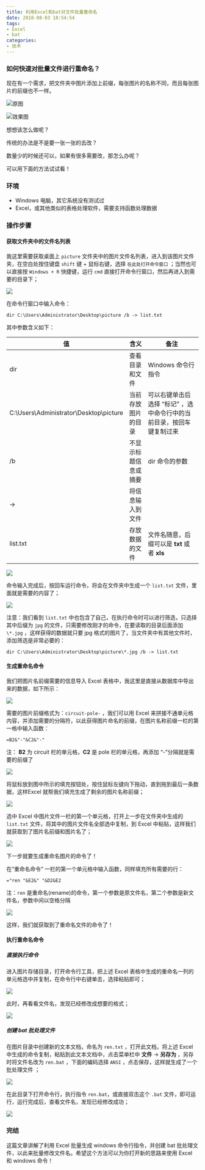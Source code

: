 ```yaml
---
title: 利用Excel和bat对文件批量重命名
date: 2018-08-03 18:54:54
tags:
- Excel
- bat
categories:
- 技术
---
```


### 如何快速对批量文件进行重命名？

现在有一个需求，把文件夹中图片添加上前缀，每张图片的名称不同，而且每张图片的前缀也不一样。

![](http://okbn8yrzu.bkt.clouddn.com/excel_bat_modify_filename_01.png "原图") 

![](http://okbn8yrzu.bkt.clouddn.com/excel_bat_modify_filename_14.png "效果图") 

想想该怎么做呢？

传统的办法是不是要一张一张的去改？

数量少的时候还可以，如果有很多需要改，那怎么办呢？

可以用下面的方法试试看！

<!-- more -->

### 环境

- Windows 电脑，其它系统没有测试过
- Excel，或其他类似的表格处理软件，需要支持函数处理数据

### 操作步骤

#### 获取文件夹中的文件名列表

我这里需要获取桌面上 `picture` 文件夹中的图片文件名列表，进入到该图片文件夹，在空白处按住键盘 `shift` 键 + 鼠标右键，选择 `在此处打开命令窗口` ；当然也可以直接按 `Windows + R` 快捷键，运行 `cmd` 直接打开命令行窗口，然后再进入到需要的目录下；

![](http://okbn8yrzu.bkt.clouddn.com/excel_bat_modify_filename_02.png ) 

在命令行窗口中输入命令：

``````
dir C:\Users\Administrator\Desktop\picture /b -> list.txt
``````

其中参数含义如下：

| 值                                     | 含义                 | 备注                                                         |
| -------------------------------------- | -------------------- | ------------------------------------------------------------ |
| dir                                    | 查看目录和文件       | Windows 命令行指令                                           |
| C:\Users\Administrator\Desktop\picture | 当前存放图片的目录   | 可以右键单击后选择 “标记” ，选中命令行中的当前目录，按回车键复制过来 |
| /b                                     | 不显示标题信息或摘要 | dir 命令的参数                                               |
| ->                                     | 将信息输入到文件     |                                                              |
| list.txt                               | 存放数据的文件       | 文件名随意，后缀可以是 **txt** 或者 **xls**                  |

![](http://okbn8yrzu.bkt.clouddn.com/excel_bat_modify_filename_03.png) 

命令输入完成后，按回车运行命令，将会在文件夹中生成一个 `list.txt` 文件，里面就是需要的内容了；

![](http://okbn8yrzu.bkt.clouddn.com/excel_bat_modify_filename_04.png) 

注意：我们看到 `list.txt` 中也包含了自己，在执行命令时可以进行筛选，只选择其中后缀为 `jpg` 的文件，只需要修改刚才的命令，在要读取的目录后面添加 `\*.jpg` ，这样获得的数据就只要 jpg 格式的图片了，当文件夹中有其他文件时，添加筛选是非常必要的：

``````
dir C:\Users\Administrator\Desktop\picture\*.jpg /b -> list.txt
``````



#### 生成重命名命令

我们把图片名前缀需要的信息导入 Excel 表格中，我这里是直接从数据库中导出来的数据，如下所示：

![](http://okbn8yrzu.bkt.clouddn.com/excel_bat_modify_filename_05.png) 

需要的图片前缀格式为：`circuit-pole-` ，我们可以用 Excel 来拼接不通单元格内容，并添加需要的分隔符，以此获得图片命名的前缀，在图片名称前缀一栏的第一格中输入函数：

``````
=B2&"-"&C2&"-" 
``````

注： **B2** 为 circuit 栏的单元格，**C2** 是 pole 栏的单元格，再添加 “-”分隔就是需要的前缀了

![](http://okbn8yrzu.bkt.clouddn.com/excel_bat_modify_filename_06.png) 

 将鼠标放到图中所示的填充按钮处，按住鼠标左键向下拖动，直到拖到最后一条数据，这样Excel 就帮我们填充生成了剩余的图片名称前缀；

![](http://okbn8yrzu.bkt.clouddn.com/excel_bat_modify_filename_07.png) 

选中 Excel 中图片文件一栏的第一个单元格，打开上一步在文件夹中生成的 `list.txt` 文件，将其中的图片文件名全部选中复制，到 Excel 中粘贴，这样我们就获取到了图片名前缀和图片名了；

![](http://okbn8yrzu.bkt.clouddn.com/excel_bat_modify_filename_08.png) 

下一步就要生成重命名图片的命令了！

在“重命名命令” 一栏的第一个单元格中输入函数，同样填充所有需要的行：

``````
="ren "&E2&" "&D2&E2
``````

注：`ren` 是重命名(rename)的命令，第一个参数是原文件名，第二个参数是新文件名，参数中间以空格分隔

![](http://okbn8yrzu.bkt.clouddn.com/excel_bat_modify_filename_09.png) 

这样，我们就获取到了重命名文件的命令了！

#### 执行重命名命令

##### 直接执行命令

进入图片存储目录，打开命令行工具，把上述 Excel 表格中生成的重命名一列的单元格选中并复制，在命令行中右键单击，选择粘贴即可；

![](http://okbn8yrzu.bkt.clouddn.com/excel_bat_modify_filename_10.png) 

此时，再看看文件名，发现已经修改成想要的格式；

![](http://okbn8yrzu.bkt.clouddn.com/excel_bat_modify_filename_11.png)

##### 创建 bat 批处理文件

在图片目录中创建新的文本文档，命名为 `ren.txt` ，打开此文档，将上述 Excel 中生成的命令复制，粘贴到此文本文档中，点击菜单栏中 **文件** -> **另存为** ，另存时将文件名改为 `ren.bat` ，下面的编码选择 `ANSI` ，点击保存，这样就生成了一个批处理文件 ；

![](http://okbn8yrzu.bkt.clouddn.com/excel_bat_modify_filename_12.png) 

在此目录下打开命令行，执行指令 `ren.bat`，或直接双击这个 `.bat` 文件，即可运行，运行完成后，查看文件名，发现已经修改成功；

![](http://okbn8yrzu.bkt.clouddn.com/excel_bat_modify_filename_13.png) 



### 完结

这篇文章讲解了利用 Excel 批量生成 windows 命令行指令，并创建 bat 批处理文件，以此来批量修改文件名。希望这个方法可以为你打开新的思路来使用 Excel 和 windows 命令！




